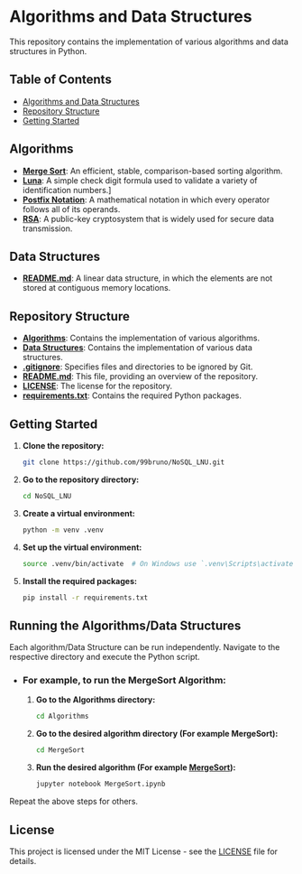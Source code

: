 # Algorithms and Data Structures

This repository contains the implementation of various algorithms and data structures in Python.

## Table of Contents

- [Algorithms and Data Structures](#algorithms)
- [Repository Structure](#repository-structure)
- [Getting Started](#getting-started)

## Algorithms

- **[Merge Sort](Algorithms/MergeSort/README.md)**: An efficient, stable, comparison-based sorting algorithm.
- **[Luna](Algorithms/Luhn/README.md)**: A simple check digit formula used to validate a variety of identification numbers.]
- **[Postfix Notation](Algorithms/PostfixNotation/README.md)**: A mathematical notation in which every operator follows all of its operands.
- **[RSA](Algorithms/RSA/README.md)**: A public-key cryptosystem that is widely used for secure data transmission.

## Data Structures

- **[README.md](Data%20Structures/LinkedList/README.md)**: A linear data structure, in which the elements are not stored at contiguous memory locations.

## Repository Structure

- **[Algorithms](Algorithms)**: Contains the implementation of various algorithms.
- **[Data Structures](Data%20Structures)**: Contains the implementation of various data structures.
- **[.gitignore](.gitignore)**: Specifies files and directories to be ignored by Git.
- **[README.md](README.md)**: This file, providing an overview of the repository.
- **[LICENSE](LICENSE)**: The license for the repository.
- **[requirements.txt](requirements.txt)**: Contains the required Python packages.

## Getting Started

1. **Clone the repository:**
   ```sh
   git clone https://github.com/99bruno/NoSQL_LNU.git
   ```
2. **Go to the repository directory:**
   ```sh
   cd NoSQL_LNU
   ```
   
3. **Create a virtual environment:**
    ```sh
    python -m venv .venv
    ```
   
4. **Set up the virtual environment:**
    ```sh
    source .venv/bin/activate  # On Windows use `.venv\Scripts\activate`
    ```
   
5. **Install the required packages:**
    ```sh
    pip install -r requirements.txt
    ```
   
## Running the Algorithms/Data Structures

Each algorithm/Data Structure can be run independently. Navigate to the respective directory and execute the Python script.

- ### For example, to run the MergeSort Algorithm:

  1. **Go to the Algorithms directory:**
     ```sh
     cd Algorithms
     ```
  2. **Go to the desired algorithm directory (For example MergeSort):**
     ```sh
     cd MergeSort
     ```
   
  3. **Run the desired algorithm (For example [MergeSort](Algorithms/MergeSort)):**
     ```sh
     jupyter notebook MergeSort.ipynb
     ```

Repeat the above steps for others.

## License

This project is licensed under the MIT License - see the [LICENSE](LICENSE) file for details.






